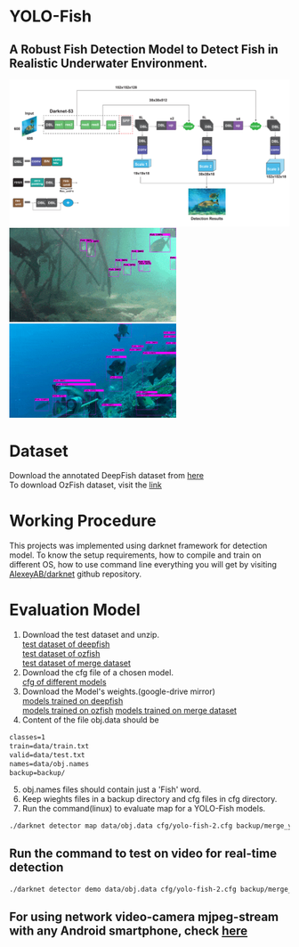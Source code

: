 # YOLO-Fish
## A Robust Fish Detection Model to Detect Fish in Realistic Underwater Environment.
![Model Architecture](model_architecture.jpg)
![Detection on DeepFish](DeepFish.gif) 
![Detection on OzFish](OzFish.gif) 

# Dataset
Download the annotated DeepFish dataset from [here](https://drive.google.com/file/d/10Pr4lLeSGTfkjA40ReGSC8H3a9onfMZ0/view?usp=sharing)  
To download OzFish dataset, visit the [link](https://github.com/open-AIMS/ozfish)

# Working Procedure
This projects was implemented using darknet framework for detection model. To know the setup requirements, how to compile and train on different OS, how to use command line everything you will get by visiting [AlexeyAB/darknet](https://github.com/AlexeyAB/darknet) github repository.

# Evaluation Model

1. Download the test dataset and unzip.  
  [test dataset of deepfish](https://drive.google.com/file/d/1iHPFbqo-B2iVytusHic9s8VuMlLIMu5-/view?usp=sharing)  
  [test dataset of ozfish](https://drive.google.com/file/d/1C_7l2YFc5fXt1DMsuVZPDFKTJLm0syX3/view?usp=sharing)  
  [test dataset of merge dataset](https://drive.google.com/file/d/1abQbj2JhvRNIDNug3FcBzqYYwUEOchfZ/view?usp=sharing)
2. Download the cfg file of a chosen model.  
  [cfg of different models](https://github.com/tamim662/YOLO-Fish/tree/main/models) 
3. Download the Model's weights.(google-drive mirror)  
  [models trained on deepfish](https://drive.google.com/drive/folders/1fTnB09ly49ZaN0VoHN62300ATkWx3DWu?usp=sharing)  
  [models trained on ozfish](https://drive.google.com/drive/folders/1pHa0CqYFXaPJ9KrHHxWUsHyPaxWP9PDG?usp=sharing)
  [models trained on merge dataset](https://drive.google.com/drive/folders/1BmBdxwGCH3IS0kTeDxK2hT8vVvEtd_3o?usp=sharing)   
4. Content of the file obj.data should be  
```
classes=1
train=data/train.txt
valid=data/test.txt
names=data/obj.names
backup=backup/
```
5. obj.names files should contain just a 'Fish' word.  
6. Keep wieghts files in a backup directory and cfg files in cfg directory.  
7. Run the command(linux) to evaluate map for a YOLO-Fish models.  
``` bash
./darknet detector map data/obj.data cfg/yolo-fish-2.cfg backup/merge_yolo-fish-2.weights  
```
## Run the command to test on video for real-time detection   
```bash
./darknet detector demo data/obj.data cfg/yolo-fish-2.cfg backup/merge_yolo-fish-2.weights input.mp4 -dont_show -ext_output -out_filename output.avi
```  
## For using network video-camera mjpeg-stream with any Android smartphone, check [here](https://github.com/AlexeyAB/darknet#for-using-network-video-camera-mjpeg-stream-with-any-android-smartphone)


  

 
